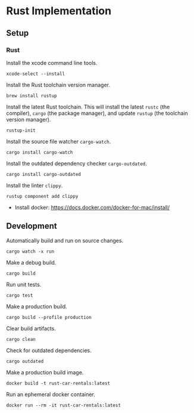 # Rust Implementation

## Setup

### Rust

Install the xcode command line tools.

    xcode-select --install


Install the Rust toolchain version manager.

    brew install rustup


Install the latest Rust toolchain. This will install the latest `rustc` (the compiler), `cargo` (the package manager), and  update `rustup` (the toolchain version manager).

    rustup-init


Install the source file watcher `cargo-watch`.

    cargo install cargo-watch


Install the outdated dependency checker `cargo-outdated`.

    cargo install cargo-outdated


Install the linter `clippy`.

    rustup component add clippy

- Install docker: https://docs.docker.com/docker-for-mac/install/

## Development
Automatically build and run on source changes.

    cargo watch -x run

Make a debug build.

    cargo build

Run unit tests.

    cargo test

Make a production build.

    cargo build --profile production

Clear build artifacts.

    cargo clean

Check for outdated dependencies.

    cargo outdated

Make a production build image.

    docker build -t rust-car-rentals:latest

Run an ephemeral docker container.

    docker run --rm -it rust-car-rentals:latest
